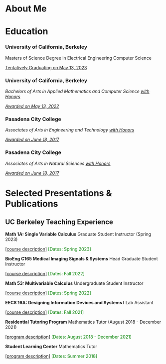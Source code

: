 # About Me

# Education
### University of California, Berkeley

Masters of Science Degree in Electrical Engineering Computer Science 

<ins>Tentatively Graduating on May 13, 2023 </ins> 




### University of California, Berkeley

*Bachelors of Arts in Applied Mathematics and Computer Science <ins>with Honors</ins>*

<ins>*Awarded on May 13, 2022*</ins>




### Pasadena City College

*Associates of Arts in Engineering and Technology <ins>with Honors</ins>*

<ins>*Awarded on June 18, 2017*</ins>



### Pasadena City College
*Associates of Arts in Natural Sciences <ins>with Honors</ins>*

<ins>*Awarded on June 18, 2017*</ins> 



# Selected Presentations & Publications

## UC Berkeley Teaching Experience 
**Math 1A: Single Variable Calculus** Graduate Student Instructor (Spring 2023)


[[course description]](https://classes.berkeley.edu/content/2023-spring-math-1a-001-lec-001) 
<font color="green">[Dates: Spring 2023]</font>



**BioEng C165 Medical Imaging Signals & Systems** Head Graduate Student Instructor 

[[course description]](https://classes.berkeley.edu/content/2022-fall-bioeng-c165-001-lec-001) <font color="green">[Dates: Fall 2022]</font>



**Math 53: Multivariable Calculus** Undergraduate Student Instructor

[[course description]](https://classes.berkeley.edu/content/2022-spring-math-53-002-lec-002) <font color="green">[Dates: Spring 2022]</font>



**EECS 16A: Designing Information Devices and Systems I** Lab Assistant

[[course description]](https://classes.berkeley.edu/content/2021-fall-eecs-16a-001-lec-001) <font color="green">[Dates: Fall 2021]</font>



**Residential Tutoring Program** Mathematics Tutor (August 2018 - December 2021)

[[program description]](https://reslife.berkeley.edu/academics/academic-support/#:~:text=Online%20tutoring%20is%20offered%20Sundays,within%20their%20unit%20of%20residence.) <font color="green">[Dates: August 2018 - December 2021]</font>



**Student Learning Center** Mathematics Tutor 

[[program description]](https://slc.berkeley.edu/programs/mathematics-and-statistics/courses-supported) <font color="green">[Dates: Summer 2018]</font>



